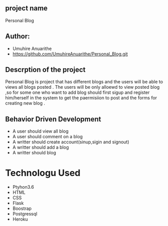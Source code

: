 ## project name
Personal Blog
## Author: 
* Umuhire Anuarithe
* https://github.com/UmuhireAnuarithe/Personal_Blog.git

## Descrption of the project
Personal Blog is project that has different blogs  and the users will be able to views all blogs posted . The users will be only alloewd to view posted blog ,so for some one who want to add blog should first 
sigup and register him/herself in the system to get the paermisiion to post and the forms for creating 
new blog .

## Behavior Driven Development
* A user should view all blog
* A user should comment on a blog
* A writter should create account(sinup,sigin and signout)
* A writter should add a blog
* A writter should blog
# Technologu Used

* Ptyhon3.6 
* HTML
* CSS
* Flask
* Boostrap
* Postgressql
* Heroku